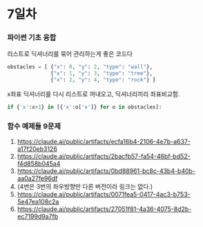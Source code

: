 # 7일차

### 파이썬 기초 융합
리스트로 딕셔너리를 묶어 관리하는게 좋은 코드다
```python
obstacles = [ {"x": 0, "y": 2, "type": "wall"},
              {"x": 1, "y": 3, "type": "tree"},
              {"x": 2, "y": 4, "type": "rock"} ]
```
x좌표 딕셔너리를 다시 리스트로 꺼내오고, 딕셔너리끼리 좌표비교함.
```python
if {'x':x+1} in [{'x':o['x']} for o in obstacles]:
```

### 함수 예제들 9문제
1. https://claude.ai/public/artifacts/ecfa16b4-2106-4e7b-a637-a17f20eb3126
2. https://claude.ai/public/artifacts/2bacfb57-fa54-46bf-bd52-f4d858b045a4
3. https://claude.ai/public/artifacts/0bd88961-bc8c-43b4-b40b-aa0a27fe96df
4. (4번은 3번의 좌우방향만 다른 버전이라 링크는 없다.)
5. https://claude.ai/public/artifacts/0071fea5-0417-4ac3-b753-5e47ea108c2a
6. https://claude.ai/public/artifacts/27051f81-4a36-4075-8d2b-ec7199d9a7fb

